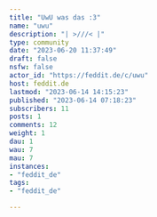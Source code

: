 ```yaml
---
title: "UwU was das :3" 
name: "uwu"
description: "| >///< |"
type: community
date: "2023-06-20 11:37:49"
draft: false
nsfw: false
actor_id: "https://feddit.de/c/uwu"
host: feddit.de
lastmod: "2023-06-14 14:15:23"
published: "2023-06-14 07:18:23"
subscribers: 11
posts: 1
comments: 12
weight: 1
dau: 1
wau: 7
mau: 7
instances:
- "feddit_de"
tags: 
- "feddit_de"

---
```

